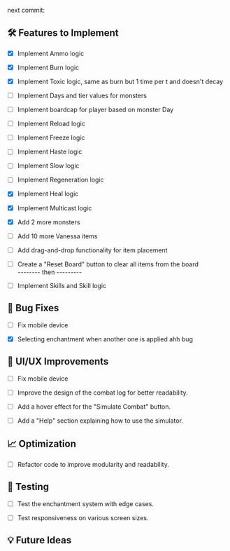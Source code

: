

next commit:




## 🛠️ Features to Implement
- [x] Implement Ammo logic
- [x] Implement Burn logic
- [x] Implement Toxic logic, same as burn but 1 time per t and doesn't decay
- [ ] Implement Days and tier values for monsters
- [ ] Implement boardcap for player based on monster Day
- [ ] Implement Reload logic
- [ ] Implement Freeze logic
- [ ] Implement Haste logic
- [ ] Implement Slow logic
- [ ] Implement Regeneration logic
- [x] Implement Heal logic
- [x] Implement Multicast logic
- [x] Add 2 more monsters
- [ ] Add 10 more Vanessa items
- [ ] Add drag-and-drop functionality for item placement
- [ ] Create a "Reset Board" button to clear all items from the board
      <br> -------- then ---------
- [ ] Implement Skills and Skill logic


## 🐛 Bug Fixes
- [ ] Fix mobile device
- [x] Selecting enchantment when another one is applied ahh bug



## 🎨 UI/UX Improvements
- [ ] Fix mobile device
- [ ] Improve the design of the combat log for better readability.
- [ ] Add a hover effect for the "Simulate Combat" button.
- [ ] Add a "Help" section explaining how to use the simulator.


## 📈 Optimization
- [ ] Refactor code to improve modularity and readability.


## 🧪 Testing
- [ ] Test the enchantment system with edge cases.
- [ ] Test responsiveness on various screen sizes.


## 💡 Future Ideas

